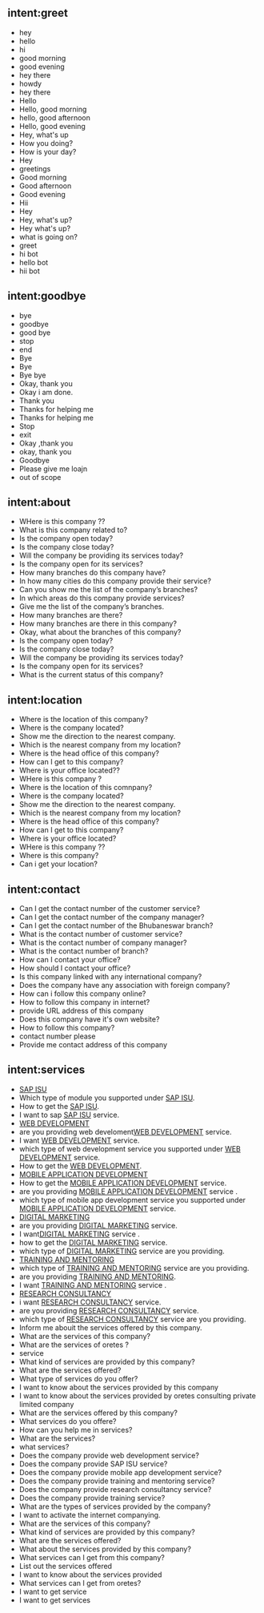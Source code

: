 ## intent:greet
- hey
- hello
- hi
- good morning
- good evening
- hey there
- howdy
- hey there
- Hello
- Hello, good morning
- hello, good afternoon
- Hello, good evening
- Hey, what's up
- How you doing?
- How is your day?
- Hey
- greetings
- Good morning
- Good afternoon
- Good evening
- Hii
- Hey
- Hey, what's up?
- Hey what's up?
- what is going on?
- greet
- hi bot
- hello bot
- hii bot

## intent:goodbye
- bye
- goodbye
- good bye
- stop
- end
- Bye
- Bye
- Bye bye
- Okay, thank you
- Okay i am done.
- Thank you
- Thanks for helping me
- Thanks for helping me
- Stop
- exit
- Okay ,thank you
- okay, thank you
- Goodbye
- Please give me loajn
- out of scope

## intent:about
- WHere is this company ??
- What is this company related to?
- Is the company open today?
- Is the company close today?
- Will the company be providing its services today?
- Is the company open for its services?
- How many branches do this company have?
- In how many cities do this company provide their service?
- Can you show me the list of the company’s branches?
- In which areas do this company provide services?
- Give me the list of the company’s branches.
- How many branches are there?
- How many branches are there in this company?
- Okay, what about the branches of this company?
- Is the company open today?
- Is the company close today?
- Will the company be providing its services today?
- Is the company open for its services?
- What is the current status of this company?

## intent:location
- Where is the location of this company?
- Where is the company located?
- Show me the direction to the nearest company.
- Which is the nearest company from my location?
- Where is the head office of this company?
- How can I get to this company?
- Where is your office located??
- WHere is this company ?
- Where is the location of this comnpany?
- Where is the company located?
- Show me the direction to the nearest company.
- Which is the nearest company from my location?
- Where is the head office of this company?
- How can I get to this company?
- Where is your office located?
- WHere is this company ??
- Where is this company?
- Can i get your location?

## intent:contact
- Can I get the contact number of the customer service?
- Can I get the contact number of the company manager?
- Can I get the contact number of the Bhubaneswar branch?
- What is the contact number of customer service?
- What is the contact number of company manager?
- What is the contact number of  branch?
- How can I contact your office?
- How should I contact your office?
- Is this company linked with any international company?
- Does the company have any association with foreign company?
- How can i follow this company online?
- How to follow this company in internet?
- provide URL address of this company
- Does this company have it's own website?
- How to follow this company?
- contact number please
- Provide me contact address of this company

## intent:services
- [SAP ISU](type_of_services)
- Which type of module you supported under [SAP ISU](type_of_services).
- How to get the  [SAP ISU](type_of_services).
- I want to sap  [SAP ISU](type_of_services) service.
- [WEB DEVELOPMENT](type_of_services)
- are you providing web develoment[WEB DEVELOPMENT](type_of_services) service.
- I want [WEB DEVELOPMENT](type_of_services) service.
- which type of web development service you supported under [WEB DEVELOPMENT](type_of_services) service.
- How to get the [WEB DEVELOPMENT](type_of_services).
- [MOBILE APPLICATION DEVELOPMENT](type_of_services)
- How to get the [MOBILE APPLICATION DEVELOPMENT](type_of_services) service.
- are you providing [MOBILE APPLICATION DEVELOPMENT](type_of_services) service .
- which type of mobile app development service you supported under [MOBILE APPLICATION DEVELOPMENT](            type_of_services) service.
- [DIGITAL MARKETING](type_of_services)
- are you providing [DIGITAL MARKETING](type_of_services) service.
- I want[DIGITAL MARKETING](type_of_services) service .
- how to get the [DIGITAL MARKETING](type_of_services) service.
- which type of [DIGITAL MARKETING](type_of_services) service are you providing.
- [TRAINING AND MENTORING](type_of_services)
- which type of [TRAINING AND MENTORING](type_of_services) service are you providing.
- are you providing [TRAINING AND MENTORING](type_of_services).
- I want [TRAINING AND MENTORING](type_of_services) service .
- [RESEARCH CONSULTANCY](type_of_services)
- i want [RESEARCH CONSULTANCY](type_of_services) service.
- are you providing [RESEARCH CONSULTANCY](type_of_services) service.
- which type of [RESEARCH CONSULTANCY](type_of_services) service are you providing.
- Inform me abouit the services offered by this company.
- What are the services of this company?
- What are the services of oretes ?
- service
- What kind of services are provided by this company?
- What are the services offered?
- What type of services do you offer?
- I want to know about the services provided by this company
- I want to know about the services provided by oretes consulting private limited company
- What are the services offered by this company?
- What services do you offere?
- How can you help me in services?
- What are the services?
- what services?
- Does the company provide web development service?
- Does the company provide SAP ISU service?
- Does the company provide mobile app development service?
- Does the company provide training and mentoring service?
- Does the company provide  research consultancy service?
- Does the company provide training service?
- What are the types of  services provided by the company?
- I want to activate the internet companying.
- What are the services of this company?
- What kind of services are provided by this company?
- What are the services offered?
- What about the services provided by this company?
- What services can I get from this company?
- List out the services offered
- I want to know about the services provided
- What services can I get from oretes?
- I want to get service
- I want to get  services


